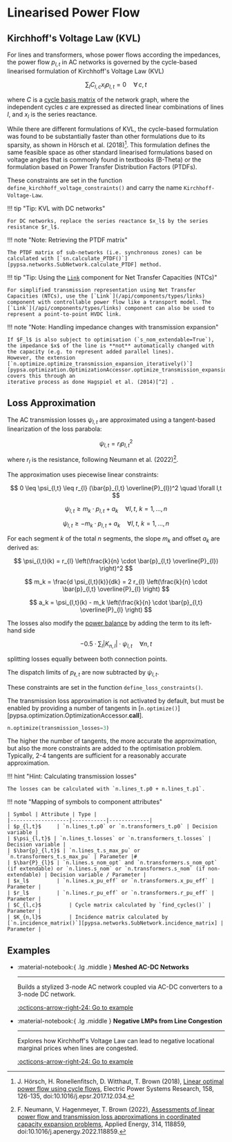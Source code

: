 
# Linearised Power Flow

## Kirchhoff's Voltage Law (KVL)

For lines and transformers, whose power flows according the impedances, the
power flow $p_{l,t}$ in AC networks is governed by the cycle-based linearised formulation
of Kirchhoff's Voltage Law (KVL)

$$\sum_l C_{l,c} x_l p_{l,t} = 0  \quad \forall\, c,t$$

where  $C$ is a [cycle basis
matrix](https://networkx.org/documentation/stable/reference/algorithms/generated/networkx.algorithms.cycles.cycle_basis.html)
of the network graph, where the independent cycles $c$ are expressed as directed
linear combinations of lines $l$, and $x_l$ is the series reactance.

While there are different formulations of KVL, the cycle-based formulation was
found to be substantially faster than other formulations due to its sparsity, as
shown in Hörsch et al. (2018)[^1]. This formulation defines the same feasible
space as other standard linearised formulations based on voltage angles that is
commonly found in textbooks (B-Theta) or the formulation based on Power Transfer
Distribution Factors (PTDFs).

These constraints are set in the function `define_kirchhoff_voltage_constraints()` and carry the name `Kirchhoff-Voltage-Law`.

!!! tip "Tip: KVL with DC networks"

    For DC networks, replace the series reactance $x_l$ by the series resistance $r_l$.

!!! note "Note: Retrieving the PTDF matrix"

    The PTDF matrix of sub-networks (i.e. synchronous zones) can be calculated with [`sn.calculate_PTDF()`][pypsa.networks.SubNetwork.calculate_PTDF] method.

!!! tip "Tip: Using the [`Link`](/api/components/types/links) component for Net Transfer Capacities (NTCs)"

    For simplified transmission representation using Net Transfer Capacities (NTCs), use the [`Link`](/api/components/types/links) component with controllable power flow like a transport model. The [`Link`](/api/components/types/links) component can also be used to represent a point-to-point HVDC link.

!!! note "Note: Handling impedance changes with transmission expansion"

    If $F_l$ is also subject to optimisation (`s_nom_extendable=True`), the impedance $x$ of the line is **not** automatically changed with the capacity (e.g. to represent added parallel lines).
    However, the extension [`n.optimize.optimize_transmission_expansion_iteratively()`][pypsa.optimization.OptimizationAccessor.optimize_transmission_expansion_iteratively] covers this through an
    iterative process as done Hagspiel et al. (2014)[^2] .


## Loss Approximation

The AC transmission losses $\psi_{l,t}$ are approximated using a tangent-based linearization of the loss parabola:

$$
\psi_{l,t} = r_{l} p_{l,t}^2
$$

where $r_l$ is the resistance, following Neumann et al. (2022)[^3].

The approximation uses piecewise linear constraints:

$$
0 \leq \psi_{l,t} \leq r_{l} (\bar{p}_{l,t} \overline{P}_{l})^2 \quad \forall l,t
$$

$$
\psi_{l,t} \geq m_k \cdot p_{l,t} + a_k \quad \forall l,t,\ k = 1, \dots, n
$$

$$
\psi_{l,t} \geq -m_k \cdot p_{l,t} + a_k \quad \forall l,t,\ k = 1, \dots, n
$$

For each segment $k$ of the total $n$ segments, the slope $m_k$ and offset $a_k$ are derived as:

$$
\psi_{l,t}(k) = r_{l} \left(\frac{k}{n} \cdot \bar{p}_{l,t} \overline{P}_{l}) \right)^2
$$

$$
m_k = \frac{d \psi_{l,t}(k)}{dk} = 2 r_{l} \left(\frac{k}{n} \cdot \bar{p}_{l,t} \overline{P}_{l} \right)
$$

$$
a_k = \psi_{l,t}(k) - m_k \left(\frac{k}{n} \cdot \bar{p}_{l,t} \overline{P}_{l} \right)
$$

The losses also modify the [power balance](energy-balance.md) by adding the term to its left-hand side

$$
-0.5 \cdot \sum_{l} |K_{n,l}| \cdot \psi_{l,t} \quad \forall n,t
$$

splitting losses equally between both connection points.

The dispatch limits of $p_{\ell,t}$ are now subtracted by $\psi_{l,t}$.

These constraints are set in the function `define_loss_constraints()`.

The transmission loss approximation is not activated by default, but must be
enabled by providing a number of tangents in [`n.optimize()`][pypsa.optimization.OptimizationAccessor.__call__].

```python
n.optimize(transmission_losses=3)
```

The higher the number of tangents, the more accurate the approximation, but also
the more constraints are added to the optimisation problem. Typically, 2-4
tangents are sufficient for a reasonably accurate approximation.

!!! hint "Hint: Calculating transmission losses"

    The losses can be calculated with `n.lines_t.p0 + n.lines_t.p1`.


!!! note "Mapping of symbols to component attributes"

    | Symbol | Attribute | Type |
    |-------------------|-----------|-------------|
    | $p_{l,t}$     | `n.lines_t.p0` or `n.transformers_t.p0` | Decision variable | 
    | $\psi_{l,t}$ | `n.lines_t.losses` or `n.transformers_t.losses` | Decision variable |
    | $\bar{p}_{l,t}$ | `n.lines_t.s_max_pu` or `n.transformers_t.s_max_pu` | Parameter |#
    | $\bar{P}_{l}$ | `n.lines.s_nom_opt` and `n.transformers.s_nom_opt` (if extendable) or `n.lines.s_nom` or `n.transformers.s_nom` (if non-extendable) | Decision variable / Parameter |
    | $x_l$         | `n.lines.x_pu_eff` or `n.transformers.x_pu_eff` | Parameter |
    | $r_l$         | `n.lines.r_pu_eff` or `n.transformers.r_pu_eff` | Parameter |
    | $C_{l,c}$         | Cycle matrix calculated by `find_cycles()` | Parameter |
    | $K_{n,l}$         | Incidence matrix calculated by [`n.incidence_matrix()`][pypsa.networks.SubNetwork.incidence_matrix] | Parameter |

## Examples


<div class="grid cards" markdown>

-   :material-notebook:{ .lg .middle } **Meshed AC-DC Networks**

    ---

    Builds a stylized 3-node AC network coupled via AC-DC converters to a 3-node DC network.

    [:octicons-arrow-right-24: Go to example](../../examples/ac-dc-lopf.ipynb)


-   :material-notebook:{ .lg .middle } **Negative LMPs from Line Congestion**

    ---

    Explores how Kirchhoff's Voltage Law can lead to negative locational marginal prices when lines are congested.

    [:octicons-arrow-right-24: Go to example](../../examples/negative-prices-kvl-baker.ipynb)

</div>

[^1]: J. Hörsch, H. Ronellenfitsch, D. Witthaut, T. Brown (2018), [Linear optimal power flow using cycle flows](https://www.sciencedirect.com/science/article/abs/pii/S0378779617305138), Electric Power Systems Research, 158, 126-135, doi:10.1016/j.epsr.2017.12.034.

[^2]: S. Hagspiel, C. Jägemann, D. Lindenberger, T. Brown, S. Cherevatskiy, E. Tröster (2014), [Cost-optimal power system extension under flow-based market coupling](https://doi.org/10.1016/j.energy.2014.01.025), Energy, 66, 654-666, doi:10.1016/j.energy.2014.01.025.

[^3]: F. Neumann, V. Hagenmeyer, T. Brown (2022), [Assessments of linear power flow and transmission loss approximations in coordinated capacity expansion problems](https://doi.org/10.1016/j.apenergy.2022.118859), Applied Energy, 314, 118859, doi:10.1016/j.apenergy.2022.118859.